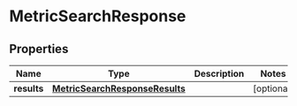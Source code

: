 

# MetricSearchResponse

## Properties

Name | Type | Description | Notes
------------ | ------------- | ------------- | -------------
**results** | [**MetricSearchResponseResults**](MetricSearchResponseResults.md) |  |  [optional]




